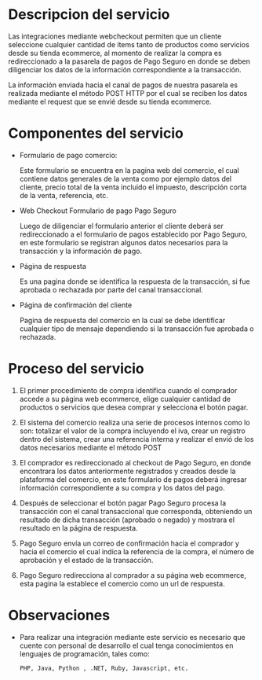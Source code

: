# Descripcion del servicio

Las integraciones mediante webcheckout permiten que un cliente seleccione cualquier cantidad de ítems tanto de productos como servicios desde su tienda ecommerce, al momento de realizar la compra es redireccionado a la pasarela de pagos de Pago Seguro en donde se deben diligenciar los datos de la información correspondiente a la transacción.

La información enviada hacia el canal de pagos de nuestra pasarela es realizada mediante el método POST HTTP por el cual se reciben los datos mediante el request que se envié desde su tienda ecommerce.

# Componentes del servicio

- Formulario de pago comercio:

  Este formulario se encuentra en la pagina web del comercio, el cual contiene datos generales de la venta como por ejemplo datos del cliente, precio total de la venta incluido el impuesto, descripción corta de la venta, referencia, etc.

- Web Checkout Formulario de pago Pago Seguro

  Luego de diligenciar el formulario anterior el cliente deberá ser redireccionado a el formulario de pagos establecido por Pago Seguro, en este formulario se registran algunos datos necesarios para la transacción y la información de pago.

- Página de respuesta

  Es una pagina donde se identifica la respuesta de la transacción, si fue aprobada o rechazada por parte del canal transaccional.

- Página de confirmación del cliente

  Pagina de respuesta del comercio en la cual se debe identificar cualquier tipo de mensaje dependiendo si la transacción fue aprobada o rechazada.

# Proceso del servicio

1. El primer procedimiento de compra identifica cuando el comprador accede a su página web ecommerce, elige cualquier cantidad de productos o servicios que desea comprar y selecciona el botón pagar.

2. El sistema del comercio realiza una serie de procesos internos como lo son: totalizar el valor de la compra incluyendo el iva, crear un registro dentro del sistema, crear una referencia interna y realizar el envió de los datos necesarios mediante el método POST

3. El comprador es redireccionado al checkout de Pago Seguro, en donde encontrara los datos anteriormente registrados y creados desde la plataforma del comercio, en este formulario de pagos deberá ingresar información correspondiente a su compra y los datos del pago.

4. Después de seleccionar el botón pagar Pago Seguro procesa la transacción con el canal transaccional que corresponda, obteniendo un resultado de dicha transacción (aprobado o negado) y mostrara el resultado en la página de respuesta.

5. Pago Seguro envía un correo de confirmación hacia el comprador y hacia el comercio el cual indica la referencia de la compra, el número de aprobación y el estado de la transacción.

6. Pago Seguro redirecciona al comprador a su página web ecommerce, esta pagina la establece el comercio como un url de respuesta.

# Observaciones

- Para realizar una integración mediante este servicio es necesario que cuente con personal de desarrollo el cual tenga conocimientos en lenguajes de programación,     tales como:

  `PHP, Java, Python , .NET, Ruby, Javascript, etc.`


